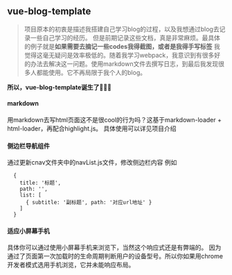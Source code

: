 ## vue-blog-template

> 项目原本的初衷是描述我搭建自己学习blog的过程，以及我想通过blog去记录一些自己学习的经历。
> 但是前期记录这些文档，真是非常麻烦。最具体的例子就是**如果需要去摘记一些codes我得截图，或者是我得手写标签**
> 我觉得这毫无疑问是效率极低的。随着我学习webpack，我意识到有很多好的办法去解决这一问题。使用markdown文件去撰写日志，到最后我发现很多人都能使用。它不再局限于我个人的blog。

**所以，vue-blog-template诞生了**🎉🎉🎉

#### markdown

用markdown去写html页面这不是很cool的行为吗？这基于markdown-loader + html-loader，再配合highlight.js。
具体使用可以详见项目介绍

#### 侧边栏导航组件

通过更新cnav文件夹中的navList.js文件，修改侧边栏内容
例如
```
  {
    title: '标题',
    path: '',
    list: [
      { subtitle: '副标题', path: '对应url地址' }
    ]
  }
```

#### 适应小屏幕手机

具体你可以通过使用小屏幕手机来浏览下，当然这个响应式还是有弊端的。
因为通过了页面第一次加载时的生命周期判断用户的设备型号。所以你如果用chrome开发者模式选用手机浏览，它并未能响应布局。